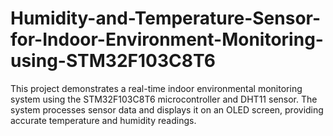 # Humidity-and-Temperature-Sensor-for-Indoor-Environment-Monitoring-using-STM32F103C8T6
This project demonstrates a real-time indoor environmental monitoring system using the STM32F103C8T6 microcontroller and DHT11 sensor. The system processes sensor data and displays it on an OLED screen, providing accurate temperature and humidity readings.
